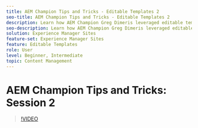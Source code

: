 ```yaml
---
title: AEM Champion Tips and Tricks - Editable Templates 2
seo-title: AEM Champion Tips and Tricks - Editable Templates 2
description: Learn how AEM Champion Greg Dimeris leveraged editable templates in AEM Sites. Review these quick tips and then give them a try in your instance today.
seo-description: Learn how AEM Champion Greg Dimeris leveraged editable templates in AEM Sites. Review these quick tips and then give them a try in your instance today.
solution: Experience Manager Sites
feature-set: Experience Manager Sites
feature: Editable Templates
role: User
level: Beginner, Intermediate
topic: Content Management
---
```

# AEM Champion Tips and Tricks: Session 2

>[!VIDEO](https://video.tv.adobe.com/v/3409427?quality=12&learn=on)
